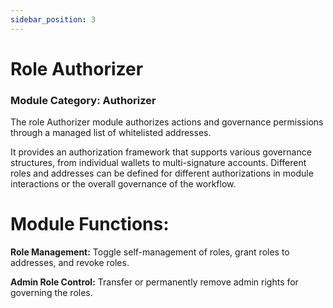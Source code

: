 ```yaml
---
sidebar_position: 3
---
```


# Role Authorizer

### Module Category: Authorizer

The role Authorizer module authorizes actions and governance permissions through a managed list of whitelisted addresses.

It provides an authorization framework that supports various governance structures, from individual wallets to multi-signature accounts. Different roles and addresses can be defined for different authorizations in module interactions or the overall governance of the workflow.

# Module Functions:

**Role Management:** Toggle self-management of roles, grant roles to addresses, and revoke roles.

**Admin Role Control:** Transfer or permanently remove admin rights for governing the roles.
